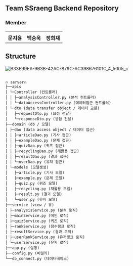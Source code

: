 ## Team SSraeng Backend Repository

### Member

<table>
<td> <img> </td>
<td> <img> </td>
<td> <img> </td>

<tr>
<td> <strong>문지윤</strong> </td>
<td> <strong>백승욱</strong> </td>
<td> <strong>정희재</strong> </td>
</table>

## Structure

![B33E99EA-9B3B-42AC-879C-AC398676101C_4_5005_c](https://user-images.githubusercontent.com/52040901/138164998-c371bd8e-c526-41fd-8f8e-65fb13f8f2ee.jpeg)

<pre>
<code>
🔥 server🔥
├──apis
│ └─Controller (컨트롤러)
│ │ ├─analysisController.py (분석 컨트롤러)
│ │ └─dataAccessController.py (데이터접근 컨트롤러)
│ └─dto (data transfer object / 데이터 교환)
│   ├─requestDto.py (요청 전달)
│   └─responseDto.py (응답 전달)
├──domain (db / 모델)
│ ├─dao (data access object / 데이터 접근)
│ │ ├─articleDao.py (기사 접근)
│ │ ├─exampleDao.py (문제 접근)
│ │ ├─quizDao.py (퀴즈 접근)
│ │ ├─recyclingDao.py (재활용 접근)
│ │ ├─resultDao.py (결과 접근)
│ │ └─userDao.py (유저 접근)
│ └─models (모델생성)
│   ├─article.py (기사 모델)
│   ├─example.py (문제 모델)
│   ├─quiz.py (퀴즈 모델)
│   ├─recycling.py (재활용 모델)
│   ├─result.py (결과 모델)
│   └─user.py (유저 모델)
├──service (view / 뷰)
│ ├─analysisService.py (분석 로직)
│ ├─mainService.py (메인 로직)
│ ├─quizService.py (퀴즈 로직)
│ ├─rankService.py (점수랭크 로직)
│ ├─resultService.py (결과 로직)
│ ├─userRankService.py (유저랭크 로직)
│ └─userService.py (유저 로직)
├──app.py (실행)
├──config.py (비밀키)
└──db_connect.py (데이터베이스)

</code>
</pre>

